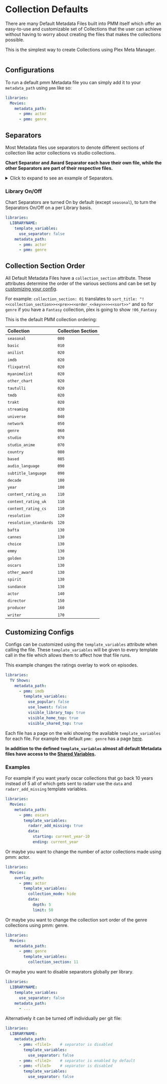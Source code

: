 # Collection Defaults

There are many Default Metadata Files built into PMM itself which offer an easy-to-use and customizable set of Collections that the user can achieve without having to worry about creating the files that makes the collections possible.

This is the simplest way to create Collections using Plex Meta Manager.

```{include} collection_list.md
```

## Configurations

To run a default pmm Metadata file you can simply add it to your `metadata_path` using `pmm` like so:

```yaml
libraries:
  Movies:
    metadata_path:
      - pmm: actor
      - pmm: genre
```

## Separators

Most Metadata files use separators to denote different sections of collection like actor collections vs studio collections.

**Chart Separator and Award Separator each have their own file, while the other Separators are part of their respective files.**

<details>
  <summary>Click to expand to see an example of Separators.</summary>

   ![](images/separators.jpg)

</details>

### Library On/Off

Chart Separators are turned On by default (except `seasonal`), to turn the Separators On/Off on a per Library basis.

```yaml
libraries:
  LIBRARYNAME:
    template_variables:
      use_separator: false
    metadata_path:
      - pmm: actor
      - pmm: genre
```

## Collection Section Order

All Default Metadata Files have a `collection_section` attribute. These attributes determine the order of the various sections and can be set by [customizing your config](#customizing-configs).

For example: `collection_section: 01` translates to `sort_title: "!<<collection_section>><<pre>><<order_<<key>>>><<sort>>"` and so for `genre` if you have a `Fantasy` collection, plex is going to show `!06_Fantasy`

This is the default PMM collection ordering:

| Collection             | Collection Section |
|:-----------------------|:-------------------|
| `seasonal`             | `000`              |
| `basic`                | `010`              |
| `anilist`              | `020`              |
| `imdb`                 | `020`              |
| `flixpatrol`           | `020`              |
| `myanimelist`          | `020`              |
| `other_chart`          | `020`              |
| `tautulli`             | `020`              |
| `tmdb`                 | `020`              |
| `trakt`                | `020`              |
| `streaming`            | `030`              |
| `universe`             | `040`              |
| `network`              | `050`              |
| `genre`                | `060`              |
| `studio`               | `070`              |
| `studio_anime`         | `070`              |
| `country`              | `080`              |
| `based`                | `085`              |
| `audio_language`       | `090`              |
| `subtitle_language`    | `090`              |
| `decade`               | `100`              |
| `year`                 | `100`              |
| `content_rating_us`    | `110`              |
| `content_rating_uk`    | `110`              |
| `content_rating_cs`    | `110`              |
| `resolution`           | `120`              |
| `resolution_standards` | `120`              |
| `bafta`                | `130`              |
| `cannes`               | `130`              |
| `choice`               | `130`              |
| `emmy`                 | `130`              |
| `golden`               | `130`              |
| `oscars`               | `130`              |
| `other_award`          | `130`              |  
| `spirit`               | `130`              |
| `sundance`             | `130`              |
| `actor`                | `140`              |
| `director`             | `150`              |
| `producer`             | `160`              |
| `writer`               | `170`              |

## Customizing Configs

Configs can be customized using the `template_variables` attribute when calling the file. These `template_variables` will be given to every template call in the file which allows them to affect how that file runs.

This example changes the ratings overlay to work on episodes.

```yaml
libraries:
  TV Shows:
    metadata_path:
      - pmm: imdb
        template_variables:
          use_popular: false
          use_lowest: false
          visible_library_top: true
          visible_home_top: true
          visible_shared_top: true
```

Each file has a page on the wiki showing the available `template_variables` for each file. For example the default `pmm: genre` has a page [here](both/genre).

**In addition to the defined `template_variables` almost all default Metadata files have access to the [Shared Variables](collection_variables).**

### Examples

For example if you want yearly oscar collections that go back 10 years instead of 5 all of which gets sent to radarr use the `data` and `radarr_add_missing` template variables.

```yaml
libraries:
  Movies:
    metadata_path:
      - pmm: oscars
        template_variables:
          radarr_add_missing: true
          data:
            starting: current_year-10
            ending: current_year
```

Or maybe you want to change the number of actor collections made using pmm: actor.

```yaml
libraries:
  Movies:
    overlay_path:
      - pmm: actor
        template_variables:
          collection_mode: hide
          data:
            depth: 5
            limit: 50
```

Or maybe you want to change the collection sort order of the genre collections using pmm: genre.

```yaml
libraries:
  Movies:
    metadata_path:
      - pmm: genre
        template_variables:
          collection_section: 11
```

Or maybe you want to disable separators globally per library.

```yaml
libraries:
  LIBRARYNAME:
    template_variables:
      use_separator: false
    metadata_path:
      - ...
```

Alternatively it can be turned off individually per git file:

```yaml
libraries:
  LIBRARYNAME:
    metadata_path:
      - pmm: <file1>    # separator is disabled
        template_variables:
          use_separator: false
      - pmm: <file2>    # separator is enabled by default
      - pmm: <file3>    # separator is disabled
        template_variables:
          use_separator: false
```

```{include} example.md
```
